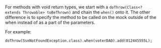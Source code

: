 For methods with void return types, we start with a `doThrow(Class<? extends
Throwable> toBeThrown)` and chain the `when()` onto it. The other difference is
to specify the method to be called on the mock outside of the when instead of as
a part of the parameters.

For example:
```
doThrow(SsnNotFoundException.class).when(voterDAO).add(012445555L);
```
